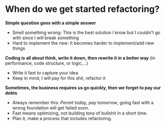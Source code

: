 # When do we get started refactoring?
__Simple question goes with a simple answer__
* Smell something wrong: This is the best solution I know but I couldn't go with since I will break something
* Hard to implement the new: It becomes harder to implement/add new things

__Coding is all about think, write it down, then rewrite it in a better way__ (in performance, code structure, or logic,...)
* Write it fast to capture your idea
* Keep in mind, I will pay for this shit, refactor it

__Sometimes, the business requires us go quickly, then we forget to pay our debts__
* Always remember this: _Permit today, pay tomorrow_, going fast with a wrong foundation will get failed soon.
* Fast means optimizing, not building tons of bullshit in a short time.
* Plan it, make a process that includes refactoring.
